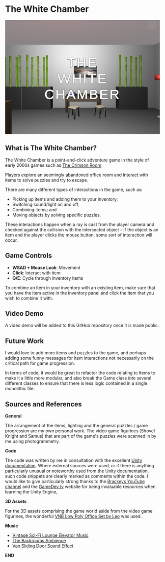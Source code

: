 # The White Chamber
![](./readme_images/whitechamber.JPG)

## **What is The White Chamber?**

The White Chamber is a point-and-click adventure game in the style of early 2000s games such as [The Crimson Room](https://www.youtube.com/watch?v=PlhNR7hRHt4). 

Players explore an seemingly abandoned office room and interact with items to solve puzzles and try to escape. 

There are many different types of interactions in the game, such as:
* Picking up items and adding them to your inventory;
* Switching sound/light on and off;
* Combining items; and
* Moving objects by solving specific puzzles.

These interactions happen when a ray is cast from the player camera and checked against the collision with the intersected object - if the object is an item and the player clicks the mouse button, some sort of interaction will occur.

## **Game Controls**

* **WSAD + Mouse Look**: Movement
* **Click**: Interact with item
* **Q/E**: Cycle through inventory items

To combine an item in your inventory with an existing item, make sure that you have the item active in the inventory panel and click the item that you wish to combine it with.

## **Video Demo**

A video demo will be added to this GitHub repository once it is made public.

## **Future Work**

I would love to add more items and puzzles to the game, and perhaps adding some funny messages for item interactions not necessarily on the critical path for game progression. 

In terms of code, it would be great to refactor the code relating to Items to make it a little more modular, and also break the Game class into several different classes to ensure that there is less logic contained in a single monolithic file.


## **Sources and References**

**General**

The arrangement of the items, lighting and the general puzzles / game progression are my own personal work. The video game figurines (Shovel Knight and Samus) that are part of the game's puzzles were scanned in by me using photogrammetry.

**Code**

The code was written by me in consultation with the excellent [Unity documentation](https://docs.unity.com/). Where external sources were used, or if there is anything particularly unusual or noteworthy used from the Unity documentation, such code snippets are clearly marked as comments within the code. I would like to give particularly strong thanks to the [Brackeys YouTube channel](https://www.youtube.com/c/Brackeys) and the [GameDev.tv](https://www.gamedev.tv/) website for being invaluable resources when learning the Unity Engine,

**3D Assets**

For the 3D assets comprising the game world aside from the video game figurines, the wonderful [VNB Low Poly Office Set by Leo](https://vnbp.itch.io/low-poly-3d-office-set-vnb) was used.

**Music**

* [Vintage Sci-Fi Lounge Elevator Music](https://www.youtube.com/watch?v=l-gpQks9MME)
* [The Backrooms Ambience](https://www.youtube.com/watch?v=QoHScO6NaEw)
* [Van Sliding Door Sound Effect](https://www.youtube.com/watch?v=QOjnc8ldnS8)

**END**